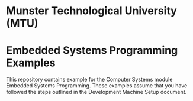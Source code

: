 # Munster Technological University (MTU)
# Embedded Systems Programming Examples

This repository contains example for the Computer Systems module Embedded Systems Programming. These examples assume that you have followed the steps outlined in the Development Machine Setup document.
